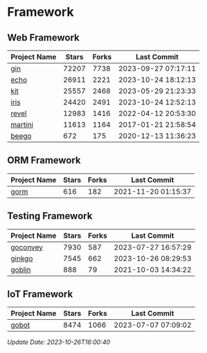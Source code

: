 # Framework

## Web Framework
| Project Name | Stars | Forks | Last Commit |
| ------------ | ----- | ----- | ----------- |
| [gin](https://github.com/gin-gonic/gin) | 72207 | 7738 | 2023-09-27 07:17:11 |
| [echo](https://github.com/labstack/echo) | 26911 | 2221 | 2023-10-24 18:12:13 |
| [kit](https://github.com/go-kit/kit) | 25557 | 2468 | 2023-05-29 21:23:33 |
| [iris](https://github.com/kataras/iris) | 24420 | 2491 | 2023-10-24 12:52:13 |
| [revel](https://github.com/revel/revel) | 12983 | 1416 | 2022-04-12 20:53:30 |
| [martini](https://github.com/go-martini/martini) | 11613 | 1164 | 2017-01-21 21:58:54 |
| [beego](https://github.com/astaxie/beego) | 672 | 175 | 2020-12-13 11:36:23 |

## ORM Framework
| Project Name | Stars | Forks | Last Commit |
| ------------ | ----- | ----- | ----------- |
| [gorm](https://github.com/jinzhu/gorm) | 616 | 182 | 2021-11-20 01:15:37 |

## Testing Framework
| Project Name | Stars | Forks | Last Commit |
| ------------ | ----- | ----- | ----------- |
| [goconvey](https://github.com/smartystreets/goconvey) | 7930 | 587 | 2023-07-27 16:57:29 |
| [ginkgo](https://github.com/onsi/ginkgo) | 7545 | 662 | 2023-10-26 08:29:53 |
| [goblin](https://github.com/franela/goblin) | 888 | 79 | 2021-10-03 14:34:22 |

## IoT Framework
| Project Name | Stars | Forks | Last Commit |
| ------------ | ----- | ----- | ----------- |
| [gobot](https://github.com/hybridgroup/gobot) | 8474 | 1066 | 2023-07-07 07:09:02 |

*Update Date: 2023-10-26T16:00:40*